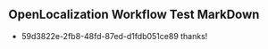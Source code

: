 ## OpenLocalization Workflow Test MarkDown
* 59d3822e-2fb8-48fd-87ed-d1fdb051ce89 
thanks!<!--HONumber=Mar16_HO1-->
